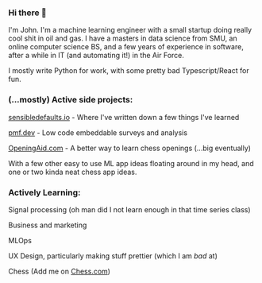 ### Hi there 👋

I'm John. I'm a machine learning engineer with a small startup doing really cool shit in oil and gas. I have a masters in data science from SMU, an online computer science BS, and a few years of experience in software, after a while in IT (and automating it!) in the Air Force.

I mostly write Python for work, with some pretty bad Typescript/React for fun.

### (...mostly) Active side projects:

[sensibledefaults.io](https://sensibledefaults.io) - Where I've written down a few things I've learned

[pmf.dev](https://pmf.dev) - Low code embeddable surveys and analysis

[OpeningAid.com](https://openingaid.com) - A better way to learn chess openings (...big eventually)

With a few other easy to use ML app ideas floating around in my head, and one or two kinda neat chess app ideas.

### Actively Learning:

Signal processing (oh man did I not learn enough in that time series class)

Business and marketing

MLOps

UX Design, particularly making stuff prettier (which I am *bad* at)

Chess (Add me on [Chess.com](https://www.chess.com/member/morganpartee))
